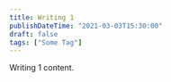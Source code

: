 ```yaml
---
title: Writing 1
publishDateTime: "2021-03-03T15:30:00"
draft: false
tags: ["Some Tag"]
---
```


Writing 1 content.
